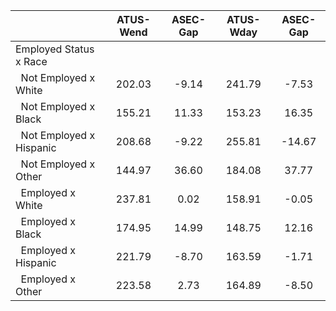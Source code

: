 
|                      |    ATUS-Wend |     ASEC-Gap |    ATUS-Wday |     ASEC-Gap |
| -------------------- | :----------: | :----------: | :----------: | :----------: |
| Employed Status x Race |              |              |              |              |
| &nbsp;&nbsp;Not Employed x White |       202.03 |        -9.14 |       241.79 |        -7.53 |
| &nbsp;&nbsp;Not Employed x Black |       155.21 |        11.33 |       153.23 |        16.35 |
| &nbsp;&nbsp;Not Employed x Hispanic |       208.68 |        -9.22 |       255.81 |       -14.67 |
| &nbsp;&nbsp;Not Employed x Other |       144.97 |        36.60 |       184.08 |        37.77 |
| &nbsp;&nbsp;Employed x White |       237.81 |         0.02 |       158.91 |        -0.05 |
| &nbsp;&nbsp;Employed x Black |       174.95 |        14.99 |       148.75 |        12.16 |
| &nbsp;&nbsp;Employed x Hispanic |       221.79 |        -8.70 |       163.59 |        -1.71 |
| &nbsp;&nbsp;Employed x Other |       223.58 |         2.73 |       164.89 |        -8.50 |

